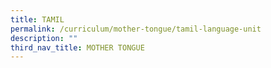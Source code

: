 ```yaml
---
title: TAMIL
permalink: /curriculum/mother-tongue/tamil-language-unit
description: ""
third_nav_title: MOTHER TONGUE
---
```

